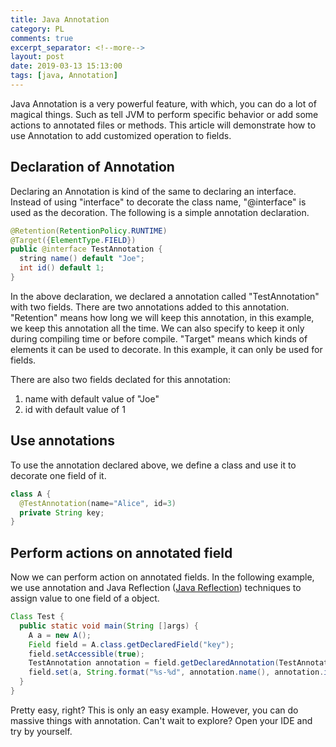 ```yaml
---
title: Java Annotation
category: PL
comments: true
excerpt_separator: <!--more-->
layout: post
date: 2019-03-13 15:13:00
tags: [java, Annotation]
---
```

Java Annotation is a very powerful feature, with which, you can do a lot of magical things. Such as tell JVM to perform specific behavior or add some actions to annotated files or methods. This article will demonstrate how to use Annotation to add customized operation to fields.
 <!--more-->
## Declaration of Annotation
Declaring an Annotation is kind of the same to declaring an interface. Instead of using "interface" to decorate the class name, "@interface" is used as the decoration. The following is a simple annotation declaration.
```Java
@Retention(RetentionPolicy.RUNTIME)
@Target({ElementType.FIELD})
public @interface TestAnnotation {
  string name() default "Joe";
  int id() default 1;
}
```
In the above declaration, we declared a annotation called "TestAnnotation" with two fields. There are two annotations added to this annotation. "Retention" means how long we will keep this annotation, in this example, we keep this annotation all the time. We can also specify to keep it only during compiling time or before compile. "Target" means which kinds of elements it can be used to decorate. In this example, it can only be used for fields.

There are also two fields declated for this annotation:
1. name with default value of "Joe"
2. id with default value of 1

## Use annotations
To use the annotation declared above, we define a class and use it to decorate one field of it.
```Java
class A {
  @TestAnnotation(name="Alice", id=3)
  private String key;
}
```

## Perform actions on annotated field
Now we can perform action on annotated fields. In the following example, we use annotation and Java Reflection ([Java Reflection](http://blog.chewords.com/pl/2019/03/13/Java-Reflection.html)) techniques to assign value to one field of a object.
```Java
Class Test {
  public static void main(String []args) {
    A a = new A();
    Field field = A.class.getDeclaredField("key");
    field.setAccessible(true);
    TestAnnotation annotation = field.getDeclaredAnnotation(TestAnnotation.class);
    field.set(a, String.format("%s-%d", annotation.name(), annotation.id()));
  }
}
```
Pretty easy, right? This is only an easy example. However, you can do massive things with annotation. Can't wait to explore? Open your IDE and try by yourself.
